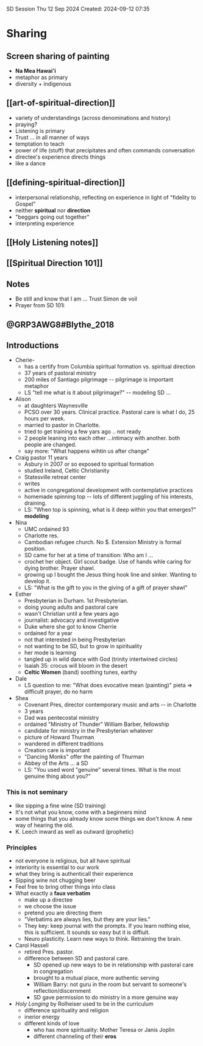 SD Session Thu 12 Sep 2024
Created: 2024-09-12 07:35

# Sharing
## Screen sharing of painting
- **Na Mea Hawai'i** 
- metaphor as primary
- diversity + indigenous
## [[art-of-spiritual-direction]]

- variety of understandings (across denominations and history)
- praying?
- Listening is primary
- Trust ... in all manner of ways
- temptation to teach
- power of life (stuff) that precipitates and often commands conversation
- directee's experience directs things
- like a dance

## [[defining-spiritual-direction]]
- interpersonal relationship, reflecting on experience in light of "fidelity to Gospel"
- neither **spiritual** nor **direction**
- "beggars going out together"
- interpreting experience
## [[Holy Listening notes]]
## [[Spiritual Direction 101]]

## Notes
- Be still and know that I am ... Trust Simon de voil
- Prayer from SD 101i
  
@GRP3AWG8#Blythe_2018
-
## Introductions
- Cherie- 
	- has a certify from Columbia spiritual formation vs. spiritual direction
	- 37 years of pastoral ministry
	- 200 miles of Santiago pilgrimage -- pilgrimage is important metaphor
	- LS "tell me what is it about pilgrimage?" -- modeling SD ...
- Alison
	- at daughters Waynesville
	- PCSO over 30 years. Clinical practice. Pastoral care is what I do, 25 hours per week.
	- married to pastor in Charlotte.
	- tried to get training a few yars ago .. not ready
	- 2 people leaning into each other ...intimacy with another. both people are changed.
	- say more: "What happens wihtin us after change"
- Craig pastor 11 years
	- Asbury in 2007 or so exposed to spiritual formation
	- studied Ireland, Celtic Christianity
	- Statesville retreat center
	- writes 
	- active in congregational development with contemplative practices
	- homemade spinning top -- lots of different juggling of his interests, draining. 
	- LS: "When top is spinning, what is it deep within you that emerges?" **modeling**
- Nina
	- UMC ordained 93
	- Charlotte res.
	- Cambodian refugee church. No $. Extension Ministry is formal position. 
	- SD came for her at a time of transition: Who am I ...
	- crochet her object. Girl scout badge. Use of hands whle caring for dying brother. Prayer shawl.
	- growing up I bought the Jesus thing hook line and sinker. Wanting to develop it.
	- LS: "What is the gift to you in the giving of a gift of prayer shawl"
- Esther
	- Presbyterian in Durham. 1st Presbyterian.
	- doing young adults and pastoral care
	- wasn't Christian until a few years ago
	- journalist: advocacy and investigative
	- Duke where she got to know Cherrie
	- ordained for a year
	- not that interested in being Presbyterian
	- not wanting to be SD, but to grow in spirituality
	- her mode is learning
	- tangled up in wild dance with God (trinity intertwined circles)
	- Isaiah 35: crocus will bloom in the desert
	- **Celtic Women** (band) soothing tunes, earthy
- Dale
	- LS question to me: "What does evocative mean (painting)" pieta => difficult prayer, do no harm
- Shea
	- Covenant Pres, director contemporary music and arts -- in Charlotte
	- 3 years
	- Dad was pentecostal ministry
	- ordained "Ministry of Thunder" William Barber, fellowship
	- candidate for ministry in the Presbyterian whatever
	- picture of Howard Thurman
	- wandered in different traditions
	- Creation care is important
	- "Dancing Monks" offer the painting of Thurman
	- Abbey of the Arts ... a SD
	- LS: "You used word "genuine" several times. What is the most genuine thing about you?"
### This is not seminary
- like sipping a fine wine (SD training)
- It's not what you know, come with a beginners mind
- some things that you already know some things we don't know. A new way of hearing the old.
- K. Leech inward as well as outward (prophetic)
### Principles
- not everyone is religious, but all have spiritual
- interiority is essential to our work
- what they bring is authenticall their experience
- Sipping wine not chugging beer
- Feel free to bring other things into class
- What exactly a **faux verbatim**
	- make up a directee
	- we choose the issue
	- pretend you are directing them
	- "Verbatims are always lies, but they are your lies."
	- They key: keep journal with the prompts. If you learn nothing else, this is sufficient. It sounds so easy but it is diffiult.
	- Neuro plasticity. Learn new ways to think. Retraining the brain.
- Carol Hassell
	- retired Pres. pastor.
	- difference between SD and pastoral care.
		- SD opened up new ways to be in relationship with pastoral care in congregation
		- brought to a mutual place, more authentic serving
		- William Barry: not guru in the room but servant to someone's reflection/discernment
		- SD gave permission to do ministry in a more genuine way
- *Holy Longing* by Rolheiser used to be in the curriculum
	- difference spirituality and religion
	- inerior energy
	- different kinds of love
		- who has more spirituality: Mother Teresa or Janis Joplin
		- different channeling of their **eros**
